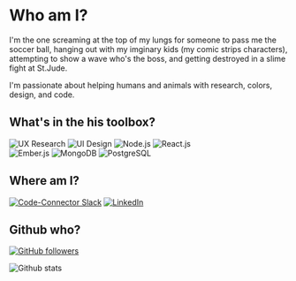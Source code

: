 # Who am I?

I'm the one screaming at the top of my lungs for someone to pass me the soccer ball, hanging out with my imginary kids (my comic strips characters), attempting to show a wave who's the boss, and getting destroyed in a slime fight at St.Jude.  

I'm passionate about helping humans and animals with research, colors, design, and code. 
 
## What's in the his toolbox?

![UX Research](https://img.shields.io/badge/ux-research-green&style=flat)
![UI Design](https://img.shields.io/badge/ui-design-yellow&style=flat)
![Node.js](https://img.shields.io/badge/node.js-yellow&style=flat)
![React.js](https://img.shields.io/badge/framework-react.js-orange&style=flat)  
![Ember.js](https://img.shields.io/badge/framework-ember.js-orange&style=flatstyle=flat)
![MongoDB](https://img.shields.io/badge/backend-mongoDB-lightgrey&style=flat)
![PostgreSQL](https://img.shields.io/badge/backend-postgreSQL-lightgrey&style=flat)  

## Where am I? 

[![Code-Connector Slack](https://img.shields.io/badge/social-code--connector-blue&style=social)](https://codeconnector.io/)
[![LinkedIn](https://img.shields.io/badge/LinkedIn-PRO-brightgreen.svg?logo=linkedin&logoColor=brightgreen&style=social)](https://www.linkedin.com/in/corianoharris/)

## Github who?

[![GitHub followers](https://img.shields.io/github/followers/xanderyzwich?color=brightgreen&logo=github&logoColor=brightgreen&style=&style=flat)](http://github.com/corianoharris)

![Github stats](https://github-readme-stats.vercel.app/api?username=corianoharris&show_icons=true&theme=dark)
